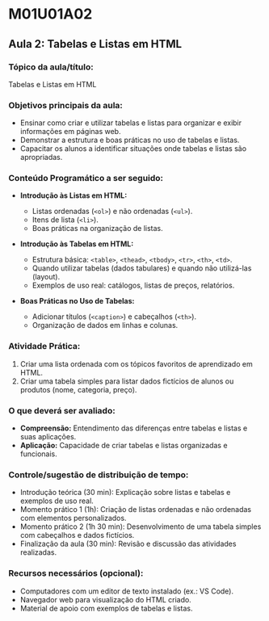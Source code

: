 # **M01U01A02**

## **Aula 2: Tabelas e Listas em HTML**

### **Tópico da aula/título:**  

Tabelas e Listas em HTML

### **Objetivos principais da aula:**  

- Ensinar como criar e utilizar tabelas e listas para organizar e exibir informações em páginas web.  
- Demonstrar a estrutura e boas práticas no uso de tabelas e listas.  
- Capacitar os alunos a identificar situações onde tabelas e listas são apropriadas.  

### **Conteúdo Programático a ser seguido:**  

- **Introdução às Listas em HTML:**  
  - Listas ordenadas (`<ol>`) e não ordenadas (`<ul>`).  
  - Itens de lista (`<li>`).  
  - Boas práticas na organização de listas.  

- **Introdução às Tabelas em HTML:**  
  - Estrutura básica: `<table>`, `<thead>`, `<tbody>`, `<tr>`, `<th>`, `<td>`.  
  - Quando utilizar tabelas (dados tabulares) e quando não utilizá-las (layout).  
  - Exemplos de uso real: catálogos, listas de preços, relatórios.  

- **Boas Práticas no Uso de Tabelas:**  
  - Adicionar títulos (`<caption>`) e cabeçalhos (`<th>`).  
  - Organização de dados em linhas e colunas.  

### **Atividade Prática:**  

1. Criar uma lista ordenada com os tópicos favoritos de aprendizado em HTML.  
2. Criar uma tabela simples para listar dados fictícios de alunos ou produtos (nome, categoria, preço).  

### **O que deverá ser avaliado:**  

- **Compreensão:** Entendimento das diferenças entre tabelas e listas e suas aplicações.  
- **Aplicação:** Capacidade de criar tabelas e listas organizadas e funcionais.  

### **Controle/sugestão de distribuição de tempo:**  

- Introdução teórica (30 min): Explicação sobre listas e tabelas e exemplos de uso real.  
- Momento prático 1 (1h): Criação de listas ordenadas e não ordenadas com elementos personalizados.  
- Momento prático 2 (1h 30 min): Desenvolvimento de uma tabela simples com cabeçalhos e dados fictícios.  
- Finalização da aula (30 min): Revisão e discussão das atividades realizadas.  

### **Recursos necessários (opcional):**  

- Computadores com um editor de texto instalado (ex.: VS Code).  
- Navegador web para visualização do HTML criado.  
- Material de apoio com exemplos de tabelas e listas.  
